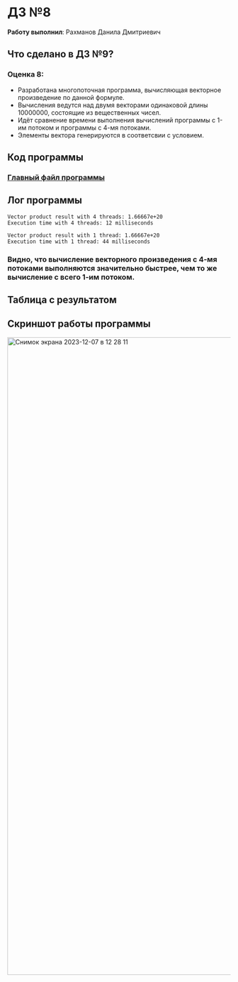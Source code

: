 # ДЗ №8

__Работу выполнил__: Рахманов Данила Дмитриевич

## Что сделано в ДЗ №9?

### Оценка 8:
- Разработана многопоточная программа, вычисляющая векторное произведение по данной формуле.
- Вычисления ведутся над двумя векторами одинаковой длины 10000000, состоящие из вещественных чисел.
- Идёт сравнение времени выполнения вычислений программы с 1-им потоком и программы с 4-мя потоками.
- Элементы вектора генерируются в соответсвии с условием.

## Код программы
### [Главный файл программы](main.cpp)

## Лог программы
```
Vector product result with 4 threads: 1.66667e+20
Execution time with 4 threads: 12 milliseconds

Vector product result with 1 thread: 1.66667e+20
Execution time with 1 thread: 44 milliseconds
```
### Видно, что вычисление векторного произведения с 4-мя потоками выполняются значительно быстрее, чем то же вычисление с всего 1-им потоком.

## Таблица с результатом

## Скриншот работы программы
<img width="1440" alt="Снимок экрана 2023-12-07 в 12 28 11" src="https://github.com/flowykk/ABC/assets/71427624/4eb2ddb9-6526-4f37-a150-52d14866ca15">
